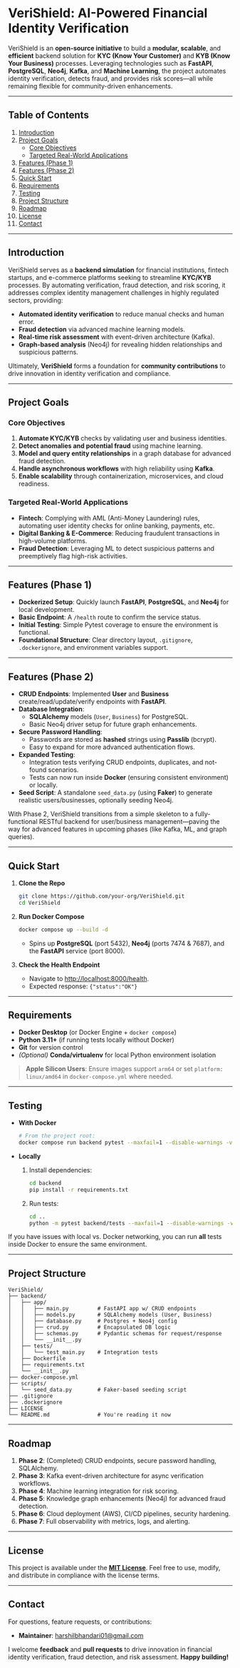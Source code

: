 # VeriShield: AI-Powered Financial Identity Verification

VeriShield is an **open-source initiative** to build a **modular, scalable**, and **efficient** backend solution for **KYC (Know Your Customer)** and **KYB (Know Your Business)** processes. Leveraging technologies such as **FastAPI**, **PostgreSQL**, **Neo4j**, **Kafka**, and **Machine Learning**, the project automates identity verification, detects fraud, and provides risk scores—all while remaining flexible for community-driven enhancements.

---

## Table of Contents

1. [Introduction](#introduction)  
2. [Project Goals](#project-goals)  
   - [Core Objectives](#core-objectives)  
   - [Targeted Real-World Applications](#targeted-real-world-applications)  
3. [Features (Phase 1)](#features-phase-1)  
4. [Features (Phase 2)](#features-phase-2)  
5. [Quick Start](#quick-start)  
6. [Requirements](#requirements)  
7. [Testing](#testing)  
8. [Project Structure](#project-structure)  
9. [Roadmap](#roadmap)  
10. [License](#license)  
11. [Contact](#contact)  

---

## Introduction

VeriShield serves as a **backend simulation** for financial institutions, fintech startups, and e-commerce platforms seeking to streamline **KYC/KYB** processes. By automating verification, fraud detection, and risk scoring, it addresses complex identity management challenges in highly regulated sectors, providing:

- **Automated identity verification** to reduce manual checks and human error.  
- **Fraud detection** via advanced machine learning models.  
- **Real-time risk assessment** with event-driven architecture (Kafka).  
- **Graph-based analysis** (Neo4j) for revealing hidden relationships and suspicious patterns.

Ultimately, **VeriShield** forms a foundation for **community contributions** to drive innovation in identity verification and compliance.

---

## Project Goals

### Core Objectives

1. **Automate KYC/KYB** checks by validating user and business identities.  
2. **Detect anomalies and potential fraud** using machine learning.  
3. **Model and query entity relationships** in a graph database for advanced fraud detection.  
4. **Handle asynchronous workflows** with high reliability using **Kafka**.  
5. **Enable scalability** through containerization, microservices, and cloud readiness.

### Targeted Real-World Applications

- **Fintech**: Complying with AML (Anti-Money Laundering) rules, automating user identity checks for online banking, payments, etc.  
- **Digital Banking & E-Commerce**: Reducing fraudulent transactions in high-volume platforms.  
- **Fraud Detection**: Leveraging ML to detect suspicious patterns and preemptively flag high-risk activities.

---

## Features (Phase 1)

- **Dockerized Setup**: Quickly launch **FastAPI**, **PostgreSQL**, and **Neo4j** for local development.  
- **Basic Endpoint**: A `/health` route to confirm the service status.  
- **Initial Testing**: Simple Pytest coverage to ensure the environment is functional.  
- **Foundational Structure**: Clear directory layout, `.gitignore`, `.dockerignore`, and environment variables support.

---

## Features (Phase 2)

- **CRUD Endpoints**: Implemented **User** and **Business** create/read/update/verify endpoints with **FastAPI**.  
- **Database Integration**:  
  - **SQLAlchemy** models (`User`, `Business`) for PostgreSQL.  
  - Basic Neo4j driver setup for future graph enhancements.  
- **Secure Password Handling**:  
  - Passwords are stored as **hashed** strings using **Passlib** (bcrypt).  
  - Easy to expand for more advanced authentication flows.  
- **Expanded Testing**:  
  - Integration tests verifying CRUD endpoints, duplicates, and not-found scenarios.  
  - Tests can now run inside **Docker** (ensuring consistent environment) or locally.  
- **Seed Script**: A standalone `seed_data.py` (using **Faker**) to generate realistic users/businesses, optionally seeding Neo4j.

With Phase 2, VeriShield transitions from a simple skeleton to a fully-functional RESTful backend for user/business management—paving the way for advanced features in upcoming phases (like Kafka, ML, and graph queries).

---

## Quick Start

1. **Clone the Repo**  
   ```bash
   git clone https://github.com/your-org/VeriShield.git
   cd VeriShield
   ```

2. **Run Docker Compose**  
   ```bash
   docker compose up --build -d
   ```
   - Spins up **PostgreSQL** (port 5432), **Neo4j** (ports 7474 & 7687), and the **FastAPI** service (port 8000).

3. **Check the Health Endpoint**  
   - Navigate to [http://localhost:8000/health](http://localhost:8000/health).  
   - Expected response: `{"status":"OK"}`

---

## Requirements

- **Docker Desktop** (or Docker Engine + `docker compose`)  
- **Python 3.11+** (if running tests locally without Docker)  
- **Git** for version control  
- *(Optional)* **Conda/virtualenv** for local Python environment isolation  

> **Apple Silicon Users**: Ensure images support `arm64` or set `platform: linux/amd64` in `docker-compose.yml` where needed.

---

## Testing

- **With Docker**  
  ```bash
  # From the project root:
  docker compose run backend pytest --maxfail=1 --disable-warnings -v
  ```

- **Locally**  
  1. Install dependencies:
     ```bash
     cd backend
     pip install -r requirements.txt
     ```
  2. Run tests:
     ```bash
     cd ..
     python -m pytest backend/tests --maxfail=1 --disable-warnings -v
     ```

If you have issues with local vs. Docker networking, you can run **all** tests inside Docker to ensure the same environment.

---

## Project Structure

```
VeriShield/
├── backend/
│   ├── app/
│   │   ├── main.py         # FastAPI app w/ CRUD endpoints
│   │   ├── models.py       # SQLAlchemy models (User, Business)
│   │   ├── database.py     # Postgres + Neo4j config
│   │   ├── crud.py         # Encapsulated DB logic
│   │   ├── schemas.py      # Pydantic schemas for request/response
│   │   └── __init__.py
│   ├── tests/
│   │   └── test_main.py    # Integration tests
│   ├── Dockerfile
│   ├── requirements.txt
│   └── __init__.py
├── docker-compose.yml
├── scripts/
│   └── seed_data.py        # Faker-based seeding script
├── .gitignore
├── .dockerignore
├── LICENSE
└── README.md               # You're reading it now
```

---

## Roadmap

1. **Phase 2**: (Completed) CRUD endpoints, secure password handling, SQLAlchemy.  
2. **Phase 3**: Kafka event-driven architecture for async verification workflows.  
3. **Phase 4**: Machine learning integration for risk scoring.  
4. **Phase 5**: Knowledge graph enhancements (Neo4j) for advanced fraud detection.  
5. **Phase 6**: Cloud deployment (AWS), CI/CD pipelines, security hardening.  
6. **Phase 7**: Full observability with metrics, logs, and alerting.

---

## License

This project is available under the **[MIT License](LICENSE)**. Feel free to use, modify, and distribute in compliance with the license terms.

---

## Contact

For questions, feature requests, or contributions:

- **Maintainer**: [harshilbhandari01@gmail.com](mailto:harshilbhandari01@gmail.com)

I welcome **feedback** and **pull requests** to drive innovation in financial identity verification, fraud detection, and risk assessment. **Happy building!**